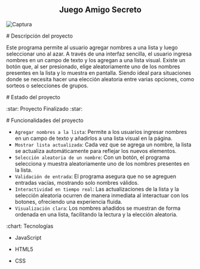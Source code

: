 <h2 align="center"> Juego Amigo Secreto </h2>

![Captura](https://github.com/user-attachments/assets/ac76a000-6c44-4963-982c-024e1cd829b0)


<p># Descripción del proyecto</p>
Este programa permite al usuario agregar nombres a una lista y luego seleccionar uno al azar. A través de una interfaz sencilla, el usuario ingresa nombres en un campo de texto y los agregan a una lista visual. Existe un botón que, al ser presionado, elige aleatoriamente uno de los nombres presentes en la lista y lo muestra en pantalla. Siendo ideal para situaciones donde se necesita hacer una elección aleatoria entre varias opciones, como sorteos o selecciones de grupos. <p>
  
</p>

<p># Estado del proyecto</p>
:star: Proyecto Finalizado :star: <p>
  
</p>

<p># Funcionalidades del proyecto

</p>

- `Agregar nombres a la lista`: Permite a los usuarios ingresar nombres en un campo de texto y añadirlos a una lista visual en la página.
- `Mostrar lista actualizada`: Cada vez que se agrega un nombre, la lista se actualiza automáticamente para reflejar los nuevos elementos.
- `Selección aleatoria de un nombre`: Con un botón, el programa selecciona y muestra aleatoriamente uno de los nombres presentes en la lista.
- `Validación de entrada`: El programa asegura que no se agreguen entradas vacías, mostrando solo nombres válidos.
- `Interactividad en tiempo real`: Las actualizaciones de la lista y la selección aleatoria ocurren de manera inmediata al interactuar con los botones, ofreciendo una experiencia fluida.
- `Visualización clara`: Los nombres añadidos se muestran de forma ordenada en una lista, facilitando la lectura y la elección aleatoria.

<p>:chart: Tecnologías </p>
 
 - JavaScript
 
 - HTML5

 - CSS
